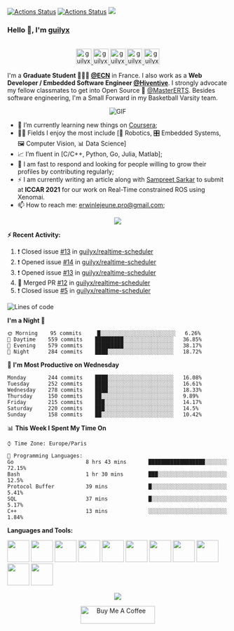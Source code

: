 [![Actions Status](https://github.com/guilyx/guilyx/workflows/wakatime-stats/badge.svg)](https://github.com/guilyx/guilyx/actions)
[![Actions Status](https://github.com/guilyx/guilyx/workflows/update-gh-activity/badge.svg)](https://github.com/guilyx/guilyx/actions)
![](https://visitor-badge.glitch.me/badge?page_id=guilyx.guilyx)

### Hello 👋, I'm [guilyx](https://guilyx.github.io) 

<p align="center">
<br/>
<a href="https://twitter.com/spida_rwin">
  <img alt="guilyx | Twitter" width="35px" src="https://image.flaticon.com/icons/svg/2111/2111703.svg" />
</a>
<a href="https://www.linkedin.com/in/erwinlejeune-lkn">
  <img alt="guilyx's LinkdeIN" width="35px" src="https://image.flaticon.com/icons/svg/2111/2111465.svg" />
</a>
<a href="https://www.facebook.com/erwin.lejeune">
  <img alt="guilyx's Facebook" width="35px" src="https://image.flaticon.com/icons/svg/2111/2111342.svg" />
</a>
<a href="https://www.instagram.com/spid_erwin">
  <img alt="guilyx's Instagram" width="35px" src="https://image.flaticon.com/icons/svg/2111/2111421.svg" />
</a>
<a href="https://open.spotify.com/user/11147618695?si=zZFn6uAGRLyoU02lsG50GA">
  <img alt="guilyx's Spotify" width="35px" src="https://image.flaticon.com/icons/svg/2111/2111627.svg" />
</a>
</p>

I'm a **Graduate Student 👨🏽‍💼 [@ECN](https://www.ec-nantes.fr)** in France. I also work as a **Web Developer / Embedded Software Engineer [@Hiventive](https://www.hiventive.com)**. I strongly advocate my fellow classmates to get into Open Source 📢 [@MasterERTS](https://github.com/MasterERTS). Besides software engineering, I'm a Small Forward in my Basketball Varsity team.

<p align="center">
<img align="center" alt="GIF" src="https://media1.tenor.com/images/1c6140897565e34a4e98f618e220dc0d/tenor.gif?itemid=9358372" />
</p>

- 📖 I’m currently learning new things on [Coursera](https://www.coursera.org);
- 🤹🏽 Fields I enjoy the most include [🤖 Robotics, 🎛 Embedded Systems, 🖼 Computer Vision, 📊 Data Science]
- 📈 I’m fluent in [C/C++, Python, Go, Julia, Matlab];
- 💬 I am fast to respond and looking for people willing to grow their profiles by contributing regularly;
- ⚡️ I am currently writing an article along with [Sampreet Sarkar](https://github.com/sampreets3) to submit at **ICCAR 2021** for our work on Real-Time constrained ROS using Xenomai.
- 📫 How to reach me: <erwinlejeune.pro@gmail.com>;

<p align="center">
  <img alig src="https://github-profile-trophy.vercel.app/?username=guilyx&column=6&rank=SSS,SS,S,AAA,AA,A,B,C" />
</p>


**:zap: Recent Activity:**

<!--START_SECTION:activity-->
1. ❗️ Closed issue [#13](https://github.com/guilyx/realtime-scheduler/issues/13) in [guilyx/realtime-scheduler](https://github.com/guilyx/realtime-scheduler)
2. ❗️ Opened issue [#14](https://github.com/guilyx/realtime-scheduler/issues/14) in [guilyx/realtime-scheduler](https://github.com/guilyx/realtime-scheduler)
3. ❗️ Opened issue [#13](https://github.com/guilyx/realtime-scheduler/issues/13) in [guilyx/realtime-scheduler](https://github.com/guilyx/realtime-scheduler)
4. 🎉 Merged PR [#12](https://github.com/guilyx/realtime-scheduler/pull/12) in [guilyx/realtime-scheduler](https://github.com/guilyx/realtime-scheduler)
5. ❗️ Closed issue [#5](https://github.com/guilyx/realtime-scheduler/issues/5) in [guilyx/realtime-scheduler](https://github.com/guilyx/realtime-scheduler)
<!--END_SECTION:activity-->

<!--START_SECTION:waka-->
![Lines of code](https://img.shields.io/badge/From%20Hello%20World%20I%27ve%20Written-22.1%20million%20lines%20of%20code-blue)

**I'm a Night 🦉** 

```text
🌞 Morning    95 commits     █░░░░░░░░░░░░░░░░░░░░░░░░   6.26% 
🌆 Daytime    559 commits    █████████░░░░░░░░░░░░░░░░   36.85% 
🌃 Evening    579 commits    █████████░░░░░░░░░░░░░░░░   38.17% 
🌙 Night      284 commits    ████░░░░░░░░░░░░░░░░░░░░░   18.72%

```
📅 **I'm Most Productive on Wednesday** 

```text
Monday       244 commits    ████░░░░░░░░░░░░░░░░░░░░░   16.08% 
Tuesday      252 commits    ████░░░░░░░░░░░░░░░░░░░░░   16.61% 
Wednesday    278 commits    ████░░░░░░░░░░░░░░░░░░░░░   18.33% 
Thursday     150 commits    ██░░░░░░░░░░░░░░░░░░░░░░░   9.89% 
Friday       215 commits    ███░░░░░░░░░░░░░░░░░░░░░░   14.17% 
Saturday     220 commits    ███░░░░░░░░░░░░░░░░░░░░░░   14.5% 
Sunday       158 commits    ██░░░░░░░░░░░░░░░░░░░░░░░   10.42%

```


📊 **This Week I Spent My Time On** 

```text
⌚︎ Time Zone: Europe/Paris

💬 Programming Languages: 
Go                       8 hrs 43 mins       ██████████████████░░░░░░░   72.15% 
Bash                     1 hr 30 mins        ███░░░░░░░░░░░░░░░░░░░░░░   12.5% 
Protocol Buffer          39 mins             █░░░░░░░░░░░░░░░░░░░░░░░░   5.41% 
SQL                      37 mins             █░░░░░░░░░░░░░░░░░░░░░░░░   5.17% 
C++                      13 mins             ░░░░░░░░░░░░░░░░░░░░░░░░░   1.84%

```


<!--END_SECTION:waka-->

**Languages and Tools:**  

<code><img height="50" src="https://image.flaticon.com/icons/svg/2861/2861557.svg"></code>
<code><img height="50" src="https://image.flaticon.com/icons/svg/3190/3190604.svg"></code>
<code><img height="50" src="https://image.flaticon.com/icons/svg/2942/2942156.svg"></code>
<code><img height="50" src="https://img.icons8.com/color/48/000000/golang.png"></code>
<code><img height="50" src="https://image.flaticon.com/icons/svg/1628/1628182.svg"></code>
<code><img height="50" src="https://image.flaticon.com/icons/png/512/2085/2085061.png"></code>
<code><img height="50" src="https://image.flaticon.com/icons/svg/2535/2535543.svg"></code>
<code><img height="50" src="https://cdn.icon-icons.com/icons2/1508/PNG/512/matlab_104289.png"></code>
<code><img height="50" src="https://image.flaticon.com/icons/svg/2721/2721297.svg"></code>
<code><img height="50" src="https://image.flaticon.com/icons/svg/752/752605.svg"></code>
<code><img height="50" src="https://image.flaticon.com/icons/svg/1680/1680899.svg"></code>

<p align="center">
<img align="center" src="https://github-readme-stats.vercel.app/api?username=guilyx&show_icons=true&hide_border=true">
</p>

<p align="center">
<a href="https://www.buymeacoffee.com/dq01aOE" target="_blank"><img src="https://cdn.buymeacoffee.com/buttons/default-red.png" alt="Buy Me A Coffee" height="40" width="170" ></a>
</p>

